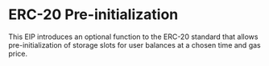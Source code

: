 # ERC-20 Pre-initialization
 This EIP introduces an optional function to the ERC-20 standard that allows pre-initialization of storage slots for user balances at a chosen time and gas price.
